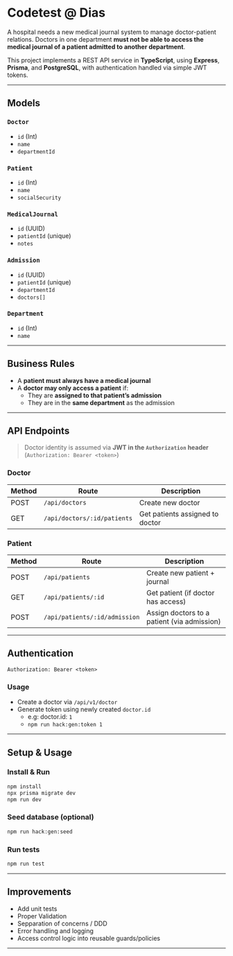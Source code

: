 # Codetest @ Dias

A hospital needs a new medical journal system to manage doctor-patient relations. Doctors in one department **must not be able to access the medical journal of a patient admitted to another department**.

This project implements a REST API service in **TypeScript**, using **Express**, **Prisma**, and **PostgreSQL**, with authentication handled via simple JWT tokens.

---

## Models

### `Doctor`
- `id` (Int)
- `name`
- `departmentId`

### `Patient`
- `id` (Int)
- `name`
- `socialSecurity`

### `MedicalJournal`
- `id` (UUID)
- `patientId` (unique)
- `notes`

### `Admission`
- `id` (UUID)
- `patientId` (unique)
- `departmentId`
- `doctors[]`

### `Department`
- `id` (Int)
- `name`

---

## Business Rules

- A **patient must always have a medical journal**
- A **doctor may only access a patient** if:
  - They are **assigned to that patient’s admission**
  - They are in the **same department** as the admission

---

## API Endpoints

> Doctor identity is assumed via **JWT in the `Authorization` header**  
> (`Authorization: Bearer <token>`)

### Doctor
| Method | Route                         | Description                         |
|--------|-------------------------------|-------------------------------------|
| POST   | `/api/doctors`                | Create new doctor                   |
| GET    | `/api/doctors/:id/patients`   | Get patients assigned to doctor     |

### Patient
| Method | Route                              | Description                                 |
|--------|-------------------------------------|---------------------------------------------|
| POST   | `/api/patients`                     | Create new patient + journal                |
| GET    | `/api/patients/:id`                 | Get patient (if doctor has access)          |
| POST   | `/api/patients/:id/admission`          | Assign doctors to a patient (via admission) |

---

## Authentication

```http
Authorization: Bearer <token>
```

### Usage
- Create a doctor via `/api/v1/doctor`
- Generate token using newly created `doctor.id`
  - e.g: doctor.id: `1`
  - `npm run hack:gen:token 1`
---

## Setup & Usage

### Install & Run
```bash
npm install
npx prisma migrate dev
npm run dev
```

### Seed database (optional)
```bash
npm run hack:gen:seed
```

### Run tests
```bash
npm run test
```
---

## Improvements

- Add unit tests
- Proper Validation
- Sepparation of concerns / DDD 
- Error handling and logging
- Access control logic into reusable guards/policies
---
